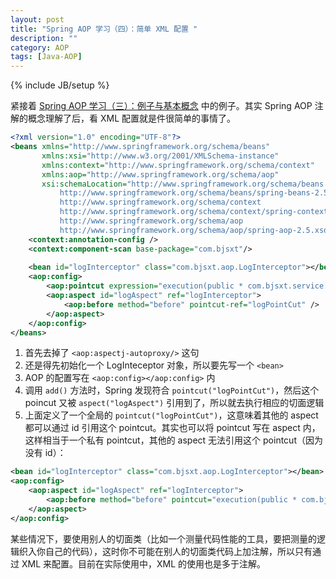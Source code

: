 ```yaml
---
layout: post
title: "Spring AOP 学习（四）：简单 XML 配置 "
description: ""
category: AOP
tags: [Java-AOP]
---
```

{% include JB/setup %}

紧接着 [Spring AOP 学习（三）：例子与基本概念](/aop/2010/08/02/learning-spring-aop-part-3-example-and-basic-concept) 中的例子。其实 Spring AOP 注解的概念理解了后，看 XML 配置就是件很简单的事情了。

```xml
<?xml version="1.0" encoding="UTF-8"?>  
<beans xmlns="http://www.springframework.org/schema/beans"  
	   xmlns:xsi="http://www.w3.org/2001/XMLSchema-instance"  
	   xmlns:context="http://www.springframework.org/schema/context"  
	   xmlns:aop="http://www.springframework.org/schema/aop"  
	   xsi:schemaLocation="http://www.springframework.org/schema/beans  
		   http://www.springframework.org/schema/beans/spring-beans-2.5.xsd  
		   http://www.springframework.org/schema/context  
		   http://www.springframework.org/schema/context/spring-context-2.5.xsd  
		   http://www.springframework.org/schema/aop  
		   http://www.springframework.org/schema/aop/spring-aop-2.5.xsd">  
	<context:annotation-config />  
	<context:component-scan base-package="com.bjsxt"/>  
  
	<bean id="logInterceptor" class="com.bjsxt.aop.LogInterceptor"></bean>  
	<aop:config>  
		<aop:pointcut expression="execution(public * com.bjsxt.service..*.add(..))" id="logPointCut"/>  
		<aop:aspect id="logAspect" ref="logInterceptor">  
			<aop:before method="before" pointcut-ref="logPointCut" />  
		</aop:aspect>  
	</aop:config>  
</beans>  
```

1. 首先去掉了 `<aop:aspectj-autoproxy/>` 这句
2. 还是得先初始化一个 LogInteceptor 对象，所以要先写一个 `<bean>`
3. AOP 的配置写在 `<aop:config></aop:config>` 内
4. 调用 `add()` 方法时，Spring 发现符合 `pointcut("logPointCut")`，然后这个 poincut 又被 `aspect("logAspect")` 引用到了，所以就去执行相应的切面逻辑
5. 上面定义了一个全局的 `pointcut("logPointCut")`，这意味着其他的 aspect 都可以通过 id 引用这个 pointcut。其实也可以将 pointcut 写在 aspect 内，这样相当于一个私有 pointcut，其他的 aspect 无法引用这个 pointcut（因为没有 id）：

```xml
<bean id="logInterceptor" class="com.bjsxt.aop.LogInterceptor"></bean>  
<aop:config>    
	<aop:aspect id="logAspect" ref="logInterceptor">  
		<aop:before method="before" pointcut="execution(public * com.bjsxt.service..*.add(..))" />  
	</aop:aspect>  
</aop:config>  
```

某些情况下，要使用别人的切面类（比如一个测量代码性能的工具，要把测量的逻辑织入你自己的代码），这时你不可能在别人的切面类代码上加注解，所以只有通过 XML 来配置。目前在实际使用中，XML 的使用也是多于注解。